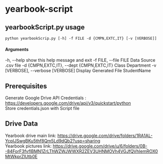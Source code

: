 # yearbook-script

## yearbookScript.py usage
`python yearbookScrip.py [-h] -f FILE -d {CMPN,EXTC,IT} [-v [VERBOSE]]`

#### Arguments
-h, --help            show this help message and exit
-f FILE, --file FILE  Data Source .csv file
-d {CMPN,EXTC,IT}, --dept {CMPN,EXTC,IT} Class Department 
-v [VERBOSE], --verbose [VERBOSE] Display Generated File StudentName

## Prerequisites
Generate Google Drive API Credentials : https://developers.google.com/drive/api/v3/quickstart/python
<br>
Store credentials.json with Script file 

## Drive Data
Yearbook drive main link: https://drive.google.com/drive/folders/1RA1AL-YcpIJSwgBKu5thf8Qm5Ld9dQb2?usp=sharing
<br>
Yearbook pictures link: https://drive.google.com/drive/u/6/folders/0B--84ForF3fvflBMN1ZrLThWZWJWWXR2ZEV3UHNMOVh4VGJfQVhIemROX0MtWkprZlUtb0E
